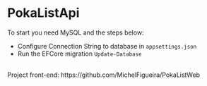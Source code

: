 # PokaListApi

To start you need MySQL and the steps below:<br>
- Configure Connection String to database in `appsettings.json`
- Run the EFCore migration `Update-Database`


<br>
Project front-end: https://github.com/MichelFigueira/PokaListWeb
